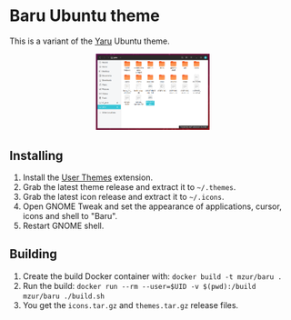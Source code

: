 # Baru Ubuntu theme

This is a variant of the [Yaru](https://github.com/ubuntu/yaru) Ubuntu theme.

<p align="center">
   <img src="baru.png" width="200">
</p>

## Installing

1. Install the [User Themes](https://extensions.gnome.org/extension/19/user-themes/) extension.
2. Grab the latest theme release and extract it to `~/.themes`.
3. Grab the latest icon release and extract it to `~/.icons`.
4. Open GNOME Tweak and set the appearance of applications, cursor, icons and shell to "Baru".
5. Restart GNOME shell.

## Building

1. Create the build Docker container with: `docker build -t mzur/baru .`
2. Run the build: `docker run --rm --user=$UID -v $(pwd):/build mzur/baru ./build.sh`
3. You get the `icons.tar.gz` and `themes.tar.gz` release files.

